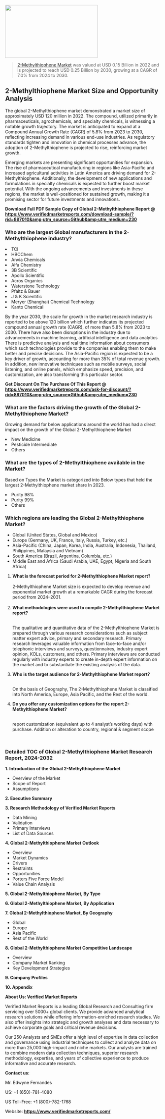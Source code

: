 <img src="https://ffe5etoiles.com/wp-content/uploads/2024/12/MST1-300x171.png" alt="" width="300" height="171" class="alignnone size-medium wp-image-20088" /><blockquote><p><p><a href="https://www.verifiedmarketreports.com/download-sample/?rid=897010&utm_source=Github&utm_medium=230" target="_blank">2-Methylthiophene Market</a> was valued at USD 0.15 Billion in 2022 and is projected to reach USD 0.25 Billion by 2030, growing at a CAGR of 7.0% from 2024 to 2030.</p></blockquote><p><h2>2-Methylthiophene Market Size and Opportunity Analysis</h2><p>The global 2-Methylthiophene market demonstrated a market size of approximately USD 120 million in 2022. The compound, utilized primarily in pharmaceuticals, agrochemicals, and specialty chemicals, is witnessing a notable growth trajectory. The market is anticipated to expand at a Compound Annual Growth Rate (CAGR) of 5.8% from 2023 to 2030, reflecting increasing demand in various end-use industries. As regulatory standards tighten and innovation in chemical processes advance, the adoption of 2-Methylthiophene is projected to rise, reinforcing market growth.</p><p>Emerging markets are presenting significant opportunities for expansion. The rise of pharmaceutical manufacturing in regions like Asia-Pacific and increased agricultural activities in Latin America are driving demand for 2-Methylthiophene. Additionally, the development of new applications and formulations in specialty chemicals is expected to further boost market potential. With the ongoing advancements and investments in these regions, the market is well-positioned for sustained growth, making it a promising sector for future investments and innovations.</p></p><p class=""><strong>Download Full PDF Sample Copy of Global 2-Methylthiophene Report @ <a href="https://www.verifiedmarketreports.com/download-sample/?rid=897010&amp;utm_source=Github&amp;utm_medium=230" target="_blank">https://www.verifiedmarketreports.com/download-sample/?rid=897010&amp;utm_source=Github&amp;utm_medium=230</a></strong></p><h3 id="" class="">Who are the largest Global manufacturers in the 2-Methylthiophene industry?</h3><p><li>TCI</li><li> HBCChem</li><li> Anvia Chemicals</li><li> Alfa Chemistry</li><li> 3B Scientific</li><li> Apollo Scientific</li><li> Acros Organics</li><li> Waterstone Technology</li><li> Pfaltz & Bauer</li><li> J & K Scientific</li><li> Meryer (Shanghai) Chemical Technology</li><li> Kanto Chemical</li></p><div class=""><div class="" dir="" data-message-author-role="" data-message-id="" data-message-model-slug=""><div class=""><div class=""><div class=""><div class="" dir="" data-message-author-role="" data-message-id="" data-message-model-slug=""><div class=""><div class=""><p>By the year 2030, the scale for growth in the market research industry is reported to be above 120 billion which further indicates its projected compound annual growth rate (CAGR), of more than 5.8% from 2023 to 2030. There have also been disruptions in the industry due to advancements in machine learning, artificial intelligence and data analytics There is predictive analysis and real time information about consumers which such technologies provide to the companies enabling them to make better and precise decisions. The Asia-Pacific region is expected to be a key driver of growth, accounting for more than 35% of total revenue growth. In addition, new innovative techniques such as mobile surveys, social listening, and online panels, which emphasize speed, precision, and customization, are also transforming this particular sector.</p><p><strong>Get Discount On The Purchase Of This Report @&nbsp; <a href="https://www.verifiedmarketreports.com/ask-for-discount/?rid=897010&amp;utm_source=Github&amp;utm_medium=230" target="_blank">https://www.verifiedmarketreports.com/ask-for-discount/?rid=897010&amp;utm_source=Github&amp;utm_medium=230</a></strong></p></div></div></div></div></div></div></div></div><h3 id="" class="">What are the factors driving the growth of the Global 2-Methylthiophene Market?</h3><p id="" class="">Growing demand for below applications around the world has had a direct impact on the growth of the Global 2-Methylthiophene Market</p><p id="" class=""><li>New Medicine</li><li> Pesticide Intermediate</li><li> Others</li></p><h3 id="" class="">What are the types of 2-Methylthiophene available in the Market?</h3><p id="" class="">Based on Types the Market is categorized into Below types that held the largest 2-Methylthiophene market share In 2023.</p><p id="" class=""><li>Purity 98%</li><li> Purity 99%</li><li> Others</li></p><h3 id="" class="">Which regions are leading the Global 2-Methylthiophene Market?</h3><ul><li>Global (United States, Global and Mexico)</li><li>Europe (Germany, UK, France, Italy, Russia, Turkey, etc.)</li><li>Asia-Pacific (China, Japan, Korea, India, Australia, Indonesia, Thailand, Philippines, Malaysia and Vietnam)</li><li>South America (Brazil, Argentina, Columbia, etc.)</li><li>Middle East and Africa (Saudi Arabia, UAE, Egypt, Nigeria and South Africa)</li></ul><p><ol><li><strong>What is the forecast period for 2-Methylthiophene Market report?<br /></strong><br /><span data-sheets-root="1" data-sheets-value="{&quot;1&quot;:2,&quot;2&quot;:&quot;XXXX size is expected to develop revenue and exponential market growth at a remarkable CAGR during the forecast period from 2024&ndash;2030.&quot;}" data-sheets-userformat="{&quot;2&quot;:12674,&quot;4&quot;:{&quot;1&quot;:2,&quot;2&quot;:16776960},&quot;10&quot;:2,&quot;11&quot;:0,&quot;15&quot;:&quot;Arial&quot;,&quot;16&quot;:12}">2-Methylthiophene Market size is expected to develop revenue and exponential market growth at a remarkable CAGR during the forecast period from 2024&ndash;2031.</span><br /><br /></li><li><strong>What methodologies were used to compile 2-Methylthiophene Market report?<br /><br /></strong><p>The qualitative and quantitative data of the&nbsp;2-Methylthiophene Market is prepared through various research considerations such as subject matter expert advice, primary and secondary research. Primary research leverages valuable information from face-to-face and/or telephonic interviews and surveys, questionnaires, industry expert opinion, KOLs, customers, and others. Primary interviews are conducted regularly with industry experts to create in-depth expert information on the market and to substantiate the existing analysis of the data.&nbsp;</p></li><li><strong>Who is the target audience for 2-Methylthiophene Market report?<br /><br /></strong><p>On the basis of Geography, The&nbsp;2-Methylthiophene Market is classified into North America, Europe, Asia Pacific, and the Rest of the world.</p></li><li><strong>Do you offer any customization options for the report 2-Methylthiophene Market?<br /><br /></strong><p>report customization (equivalent up to 4 analyst&rsquo;s working days) with purchase. Addition or alteration to country, regional &amp; segment scope</p><p>&nbsp;</p></li></ol></p><h3 id="" class="">Detailed TOC of Global 2-Methylthiophene Market Research Report, 2024-2032</h3><p id="" class=""><strong>1. Introduction of the Global 2-Methylthiophene Market</strong></p><ul><li>Overview of the Market</li><li>Scope of Report</li><li>Assumptions</li></ul><p id="" class=""><strong>2. Executive Summary</strong></p><p id="" class=""><strong>3. Research Methodology of&nbsp;Verified Market Reports</strong></p><ul><li>Data Mining</li><li>Validation</li><li>Primary Interviews</li><li>List of Data Sources</li></ul><p id="" class=""><strong>4. Global 2-Methylthiophene Market Outlook</strong></p><ul><li>Overview</li><li>Market Dynamics</li><li>Drivers</li><li>Restraints</li><li>Opportunities</li><li>Porters Five Force Model</li><li>Value Chain Analysis</li></ul><p id="" class=""><strong>5. Global 2-Methylthiophene Market, By&nbsp;Type</strong></p><p id="" class=""><strong>6. Global 2-Methylthiophene Market, By Application</strong></p><p id="" class=""><strong>7. Global 2-Methylthiophene Market, By Geography</strong></p><ul><li>Global</li><li>Europe</li><li>Asia Pacific</li><li>Rest of the World</li></ul><p id="" class=""><strong>8. Global 2-Methylthiophene Market Competitive Landscape</strong></p><ul><li>Overview</li><li>Company Market Ranking</li><li>Key Development Strategies</li></ul><p id="" class=""><strong>9. Company Profiles</strong></p><p id="" class=""><strong>10. Appendix</strong></p><p id="" class=""><strong>About Us: Verified Market Reports</strong></p><p id="" class="">Verified Market Reports is a leading Global Research and Consulting firm servicing over 5000+ global clients. We provide advanced analytical research solutions while offering information-enriched research studies. We also offer insights into strategic and growth analyses and data necessary to achieve corporate goals and critical revenue decisions.</p><p id="" class="">Our 250 Analysts and SMEs offer a high level of expertise in data collection and governance using industrial techniques to collect and analyze data on more than 25,000 high-impact and niche markets. Our analysts are trained to combine modern data collection techniques, superior research methodology, expertise, and years of collective experience to produce informative and accurate research.</p><p id="" class=""><strong>Contact us:</strong></p><p id="" class="">Mr. Edwyne Fernandes</p><p id="" class="">US: +1 (650)-781-4080</p><p id="" class="">US Toll-Free: +1 (800)-782-1768</p><p id="" class="">Website: <a target="" data-test-app-aware-link=""><strong>https://www.verifiedmarketreports.com/</strong></a></p>

